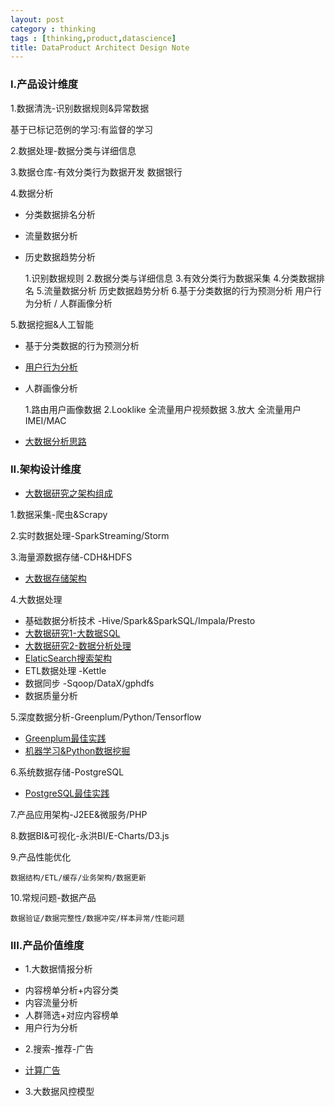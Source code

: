 ```yaml
---
layout: post
category : thinking
tags : [thinking,product,datascience]
title: DataProduct Architect Design Note
---
```


### I.产品设计维度

1.数据清洗-识别数据规则&异常数据

基于已标记范例的学习:有监督的学习

2.数据处理-数据分类与详细信息

3.数据仓库-有效分类行为数据开发
数据银行

4.数据分析

- 分类数据排名分析
- 流量数据分析
- 历史数据趋势分析

	1.识别数据规则
	2.数据分类与详细信息
	3.有效分类行为数据采集
	4.分类数据排名
	5.流量数据分析
	历史数据趋势分析
	6.基于分类数据的行为预测分析
	用户行为分析 / 人群画像分析

5.数据挖掘&人工智能

- 基于分类数据的行为预测分析
- [用户行为分析](2017-05-30-postgresql-best-practice-note.md)
- 人群画像分析

	1.路由用户画像数据
	2.Looklike 全流量用户视频数据
	3.放大 全流量用户IMEI/MAC

- [大数据分析思路](2015-11-08-bigdata-analysis-thinking.md)

### II.架构设计维度

- [大数据研究之架构组成](2017-07-27-bigdata-research-architect-build.md)

1.数据采集-爬虫&Scrapy

2.实时数据处理-SparkStreaming/Storm

3.海量源数据存储-CDH&HDFS

- [大数据存储架构](2017-01-22-bigdata-database-architect-research-note.md)

4.大数据处理

- 基础数据分析技术 -Hive/Spark&SparkSQL/Impala/Presto
- [大数据研究1-大数据SQL](2017-07-28-bigdata-research1-sql-design.md)
- [大数据研究2-数据分析处理](2017-07-28-bigdata-research2-bigdata-development.md)
- [ElaticSearch搜索架构](2017-01-06-elasticsearch-search-engine-architect-note.md)
- ETL数据处理 -Kettle
- 数据同步 -Sqoop/DataX/gphdfs
- 数据质量分析

5.深度数据分析-Greenplum/Python/Tensorflow

- [Greenplum最佳实践](2017-05-28-greenplum-best-practice-note.md)
- [机器学习&Python数据挖掘](2017-10-16-ml-python-data-analysis-note.md)

6.系统数据存储-PostgreSQL

- [PostgreSQL最佳实践](2017-05-30-postgresql-best-practice-note.md)

7.产品应用架构-J2EE&微服务/PHP

8.数据BI&可视化-永洪BI/E-Charts/D3.js

9.产品性能优化

	数据结构/ETL/缓存/业务架构/数据更新

10.常规问题-数据产品

	数据验证/数据完整性/数据冲突/样本异常/性能问题


### III.产品价值维度

* 1.大数据情报分析

- 内容榜单分析+内容分类
- 内容流量分析
- 人群筛选+对应内容榜单
- 用户行为分析

* 2.搜索-推荐-广告

- [计算广告](2017-05-30-postgresql-best-practice-note.md)

* 3.大数据风控模型


